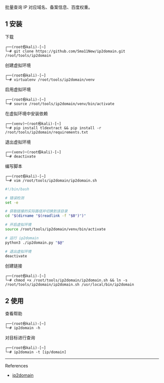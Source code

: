 批量查询 IP 对应域名、备案信息、百度权重。

## 1 安装

下载

```shell
┌──(root㉿kali)-[~]
└─# git clone https://github.com/Sma11New/ip2domain.git /root/tools/ip2domain
```

创建虚拟环境

```shell
┌──(root㉿kali)-[~]
└─# virtualenv /root/tools/ip2domain/venv
```

启用虚拟环境

```shell
┌──(root㉿kali)-[~]
└─# source /root/tools/ip2domain/venv/bin/activate
```

在虚拟环境中安装依赖

```shell
┌──(venv)─(root㉿kali)-[~]
└─# pip install tldextract && pip install -r /root/tools/ip2domain/requirements.txt
```

退出虚拟环境

```shell
┌──(venv)─(root㉿kali)-[~]
└─# deactivate
```

编写脚本

```shell
┌──(root㉿kali)-[~]
└─# vim /root/tools/ip2domain/ip2domain.sh
```

```sh
#!/bin/bash

# 错误检测
set -e

# 获取链接的实际路径并切换到该目录
cd "$(dirname "$(readlink -f "$0")")"

# 开启虚拟环境
source /root/tools/ip2domain/venv/bin/activate

# 运行 ip2domain
python3 ./ip2domain.py "$@"

# 退出虚拟环境
deactivate
```

创建链接

```shell
┌──(root㉿kali)-[~]
└─# chmod +x /root/tools/ip2domain/ip2domain.sh && ln -s /root/tools/ip2domain/ip2domain.sh /usr/local/bin/ip2domain
```

## 2 使用

查看帮助

```shell
┌──(root㉿kali)-[~]
└─# ip2domain -h
```

对目标进行查询

```shell
┌──(root㉿kali)-[~]
└─# ip2domain -t [ip/domain]
```

---

References

- [ip2domain](https://github.com/Sma11New/ip2domain)
